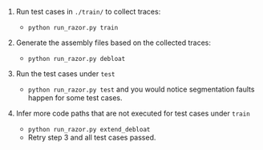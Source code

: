 1. Run test cases in `./train/` to collect traces:
	- `python run_razor.py train`

2. Generate the assembly files based on the collected traces:
	- `python run_razor.py debloat`

3. Run the test cases under `test`
	- `python run_razor.py test` and you would notice segmentation faults happen for some test cases.

4. Infer more code paths that are not executed for test cases under `train`
	- `python run_razor.py extend_debloat`
	- Retry step 3 and all test cases passed.
